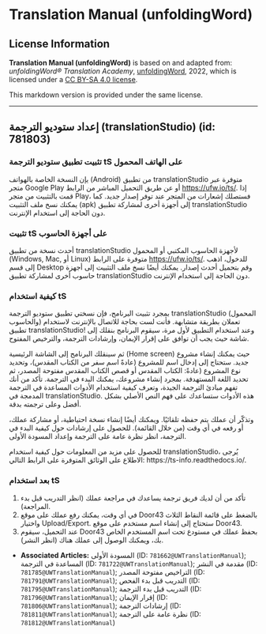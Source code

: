 # Translation Manual (unfoldingWord)

## License Information

**Translation Manual (unfoldingWord)** is based on and adapted from: _unfoldingWord® Translation Academy_, [unfoldingWord](https://unfoldingword.org/utw), 2022, which is licensed under a [CC BY-SA 4.0 license](https://creativecommons.org/licenses/by-sa/4.0/legalcode.en).

This markdown version is provided under the same license.



--------------------------------

## إعداد ستوديو الترجمة (translationStudio) (id: 781803)

### تثبيت تطبيق ستوديو الترجمة tS على الهاتف المحمول

يإن النسخة الخاصة بالهواتف (Android) من تطبيق translationStudio متوفرة عبر متجر Google Play أو عن طريق التحميل المباشر من الرابط https://ufw.io/ts/. إذا قمت بالتثبيت من متجر Play، فستصلك إشعارات من المتجر عند توفر إصدار جديد. كما يمكنك نسخ ملف التثبيت (apk) إلى أجهزة أخرى لمشاركة تطبيق translationStudio دون الحاجة إلى استخدام الإنترنت.

### تثبيت tS على أجهزة الحاسوب

أحدث نسخة من تطبيق translationStudio لأجهزة الحاسوب المكتبي أو المحمول (Windows, Mac, أو Linux) متوفرة على الرابط https://ufw.io/ts/. للدخول، اذهب إلى قسم Desktop وقم بتحميل أحدث إصدار. يمكنك أيضًا نسخ ملف التثبيت إلى أجهزة حاسوب أخرى لمشاركة تطبيق translationStudio دون الحاجة إلى استخدام الإنترنت.

### كيفية استخدام tS

بمجرد تثبيت البرنامج، فإن نسختي تطبيق ستوديو الترجمة translationStudio (المحمول والحاسوب) تعملان بطريقة متشابهة. فأنت لست بحاجة للاتصال بالإنترنت لاستخدام تطبيق translationStudio! وعند استخدام التطبيق لأول مرة، سيقوم البرنامج بنقلك إلى شاشة حيث يجب أن توافق على إقرار الإيمان، وإرشادات الترجمة، والترخيص المفتوح.

ثم سينقلك البرنامج إلى الشاشة الرئيسية (Home screen) حيث يمكنك إنشاء مشروع جديد. ستحتاج إلى إدخال اسم للمشروع (عادةً اسم سفر من الكتاب المقدس)، وتحديد نوع المشروع (عادةً: الكتاب المقدس أو قصص الكتاب المقدس مفتوحة المصدر، ثم تحديد اللغة المستهدفة. بمجرد إنشاء مشروعك، يمكنك البدء في الترجمة. تأكد من أنك تفهم مبادئ الترجمة الجيدة، وتعرف كيفية استخدام الأدوات المساعدة في الترجمة المدمجة في translationStudio. هذه الأدوات ستساعدك على فهم النص الأصلي بشكل أفضل وعلى ترجمته بدقة. 

وتذكّر أن عملك يتم حفظه تلقائيًا. ويمكنك أيضًا إنشاء نسخة احتياطية، أو مشاركة عملك، أو رفعه في أي وقت (من خلال القائمة). للحصول على إرشادات حول كيفية البدء في الترجمة، انظر نظرة عامة على الترجمة وإعداد المسودة الأولى.

للحصول على مزيد من المعلومات حول كيفية استخدام translationStudio، يُرجى الاطلاع على الوثائق المتوفرة على الرابط التالي: https://ts\-info.readthedocs.io/.

### بعد استخدام tS

1. تأكد من أن لديك فريق ترجمة يساعدك في مراجعة عملك (انظر التدريب قبل بدء المراجعة).
2. في أي وقت، يمكنك رفع عملك على موقع Door43 بالضغط على قائمة النقاط الثلاث واختيار Upload/Export. ستحتاج إلى إنشاء اسم مستخدم على موقع Door43\.
3. عند التحميل، سيقوم Door43 بحفظ عملك في مستودع تحت اسم المستخدم الخاص بك، ويمكنك الوصول إلى عملك هناك (انظر النشر).

* **Associated Articles:** المسودة الأولى (ID: `781662@UWTranslationManual`); المساعدة في الترجمة (ID: `781722@UWTranslationManual`); مقدمة في النشر (ID: `781785@UWTranslationManual`); التراخيص مفتوحة المصدر (ID: `781791@UWTranslationManual`); التدريب قبل بدء الفحص (ID: `781795@UWTranslationManual`); التدريب قبل بدء الترجمة (ID: `781796@UWTranslationManual`); إقرار الإيمان (ID: `781806@UWTranslationManual`); إرشادات الترجمة (ID: `781811@UWTranslationManual`); نظرة عامة على الترجمة (ID: `781812@UWTranslationManual`)

